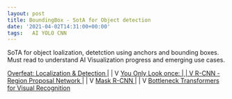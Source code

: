 ```yaml
---
layout: post
title: BoundingBox - SotA for Object detection   
date: '2021-04-02T14:31:00+00:00'
tags:   AI YOLO CNN
---
```


SoTA for object loalization, detetction using anchors and bounding boxes. Must read to understand AI Visualization progress and emerging use cases.

<a href="https://arxiv.org/abs/1312.6229"> Overfeat: Localization & Detection </a>
       |
       |
       V
<a href="https://arxiv.org/abs/1506.02640"> You Only Look once:
       |
       |
       V
<a href="https://arxiv.org/abs/1311.2524"> R-CNN - Region Proposal Network </a>
       |
       |
       V
<a href="https://arxiv.org/pdf/1703.06870.pdf"> Mask R-CNN </a>
       |
       |
       V
<a href="https://arxiv.org/abs/2101.11605"> Bottleneck Transformers for Visual Recognition </a>